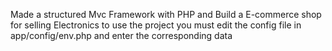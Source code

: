 Made a structured Mvc Framework with PHP and Build a E-commerce shop for selling Electronics to use the project you must edit the config file in app/config/env.php and enter the corresponding data
